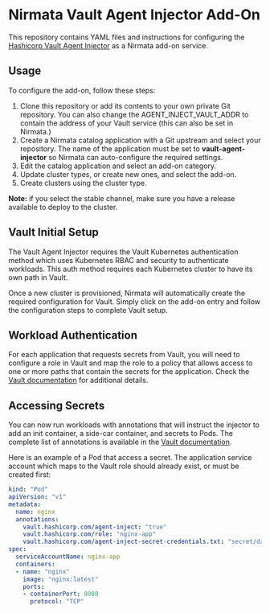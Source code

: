 # Nirmata Vault Agent Injector Add-On

This repository contains YAML files and instructions for configuring the [Hashicorp Vault Agent Injector](https://www.vaultproject.io/docs/platform/k8s/injector) as a Nirmata add-on service.

## Usage

To configure the add-on, follow these steps:
1. Clone this repository or add its contents to your own private Git repository. You can also change the AGENT_INJECT_VAULT_ADDR to contain the address of your Vault service (this can also be set in Nirmata.)
2. Create a Nirmata catalog application with a Git upstream and select your repository. The name of the application must be set to **vault-agent-injector** so Nirmata can auto-configure the required settings.
3. Edit the catalog application and select an add-on category.
4. Update cluster types, or create new ones, and select the add-on.
5. Create clusters using the cluster type.

**Note:** if you select the stable channel, make sure you have a release available to deploy to the cluster. 

## Vault Initial Setup

The Vault Agent Injector requires the Vault Kubernetes authentication method which uses Kubernetes RBAC and security to authenticate workloads. This auth method requires each Kubernetes cluster to have its own path in Vault. 

Once a new cluster is provisioned, Nirmata will automatically create the required configuration for Vault. Simply click on the add-on entry and follow the configuration steps to complete Vault setup.

## Workload Authentication

For each application that requests secrets from Vault, you will need to configure a role in Vault and map the role to a policy that allows access to one or more paths that contain the secrets for the application. Check the [Vault documentation](https://www.vaultproject.io/docs/auth/kubernetes.html#configuration) for additional details.

## Accessing Secrets

You can now run workloads with annotations that will instruct the injector to add an init container, a side-car container, and secrets to Pods. The complete list of annotations is available in the [Vault documentation](https://www.vaultproject.io/docs/platform/k8s/injector/annotations).

Here is an example of a Pod that access a secret. The application service account which maps to the Vault role should already exist, or must be created first:

```yaml
kind: "Pod"
apiVersion: "v1"
metadata:
  name: nginx
  annotations:
    vault.hashicorp.com/agent-inject: "true"
    vault.hashicorp.com/role: "nginx-app"
    vault.hashicorp.com/agent-inject-secret-credentials.txt: "secret/data/nginx/config"
spec:
  serviceAccountName: nginx-app
  containers:
  - name: "nginx"
    image: "nginx:latest"
    ports:
    - containerPort: 8080
      protocol: "TCP"
 
```



